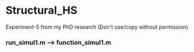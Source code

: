 # Structural_HS
Experiment-5 from my PhD research (Don't use/copy without permission)

### run_simul1.m --> function_simul1.m
